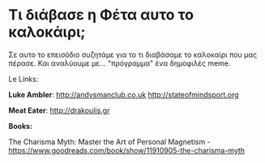 # Τι διάβασε η Φέτα αυτο το καλοκάιρι;

Σε αυτο το επεισόδιο συζητάμε για το τι διαβάσαμε το καλοκαίρι που μας πέρασε. Και αναλύουμε με... "πρόγραμμα" ένα δημοφιλές meme.


Le Links:

**Luke Ambler**:
<http://andysmanclub.co.uk>
<http://stateofmindsport.org>

**Meat Eater**: <http://drakoulis.gr>

**Books:**

The Charisma Myth: Master the Art of Personal Magnetism - <https://www.goodreads.com/book/show/11910905-the-charisma-myth>

